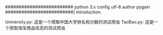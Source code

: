 #########################
python 3.x
config utf-8
author pygain
#########################]
introduction: 

University.py:
这是一个爬取中国大学排名和分数的测试爬虫
TaoBao.py:
这是一个爬取淘宝商品信息的测试爬虫
